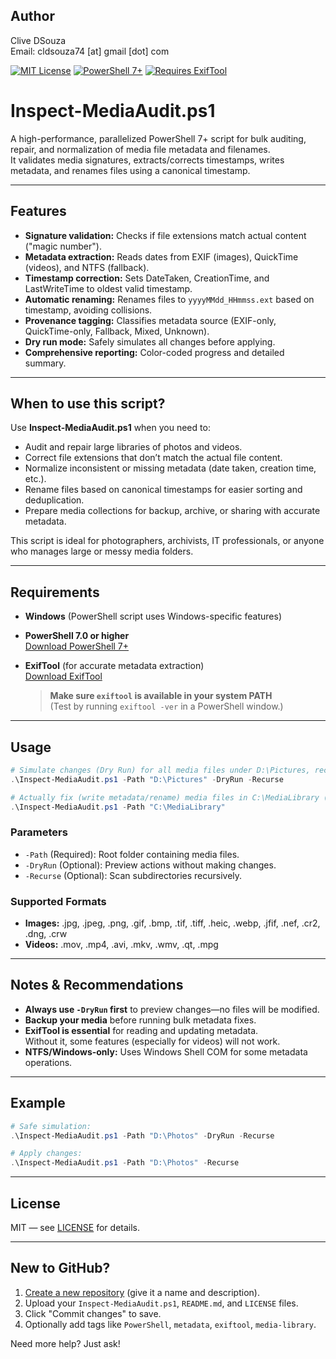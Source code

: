 ## Author

Clive DSouza  
Email: cldsouza74 [at] gmail [dot] com

[![MIT License](https://img.shields.io/badge/license-MIT-blue.svg)](LICENSE)
[![PowerShell 7+](https://img.shields.io/badge/PowerShell-7%2B-blue.svg)](https://github.com/PowerShell/PowerShell)
[![Requires ExifTool](https://img.shields.io/badge/Requires-ExifTool-green)](https://exiftool.org/)

# Inspect-MediaAudit.ps1

A high-performance, parallelized PowerShell 7+ script for bulk auditing, repair, and normalization of media file metadata and filenames.  
It validates media signatures, extracts/corrects timestamps, writes metadata, and renames files using a canonical timestamp.

---

## Features

- **Signature validation:** Checks if file extensions match actual content ("magic number").
- **Metadata extraction:** Reads dates from EXIF (images), QuickTime (videos), and NTFS (fallback).
- **Timestamp correction:** Sets DateTaken, CreationTime, and LastWriteTime to oldest valid timestamp.
- **Automatic renaming:** Renames files to `yyyyMMdd_HHmmss.ext` based on timestamp, avoiding collisions.
- **Provenance tagging:** Classifies metadata source (EXIF-only, QuickTime-only, Fallback, Mixed, Unknown).
- **Dry run mode:** Safely simulates all changes before applying.
- **Comprehensive reporting:** Color-coded progress and detailed summary.

---
## When to use this script?

Use **Inspect-MediaAudit.ps1** when you need to:

- Audit and repair large libraries of photos and videos.
- Correct file extensions that don’t match the actual file content.
- Normalize inconsistent or missing metadata (date taken, creation time, etc.).
- Rename files based on canonical timestamps for easier sorting and deduplication.
- Prepare media collections for backup, archive, or sharing with accurate metadata.

This script is ideal for photographers, archivists, IT professionals, or anyone who manages large or messy media folders.

---

## Requirements

- **Windows** (PowerShell script uses Windows-specific features)
- **PowerShell 7.0 or higher**  
  [Download PowerShell 7+](https://github.com/PowerShell/PowerShell/releases)
- **ExifTool** (for accurate metadata extraction)  
  [Download ExifTool](https://exiftool.org/)

  > **Make sure `exiftool` is available in your system PATH**  
  > (Test by running `exiftool -ver` in a PowerShell window.)

---

## Usage

```powershell
# Simulate changes (Dry Run) for all media files under D:\Pictures, recursively:
.\Inspect-MediaAudit.ps1 -Path "D:\Pictures" -DryRun -Recurse

# Actually fix (write metadata/rename) media files in C:\MediaLibrary (non-recursive):
.\Inspect-MediaAudit.ps1 -Path "C:\MediaLibrary"
```

### Parameters

- `-Path` (Required): Root folder containing media files.
- `-DryRun` (Optional): Preview actions without making changes.
- `-Recurse` (Optional): Scan subdirectories recursively.

### Supported Formats

- **Images:** .jpg, .jpeg, .png, .gif, .bmp, .tif, .tiff, .heic, .webp, .jfif, .nef, .cr2, .dng, .crw
- **Videos:** .mov, .mp4, .avi, .mkv, .wmv, .qt, .mpg

---

## Notes & Recommendations

- **Always use `-DryRun` first** to preview changes—no files will be modified.
- **Backup your media** before running bulk metadata fixes.
- **ExifTool is essential** for reading and updating metadata.  
  Without it, some features (especially for videos) will not work.
- **NTFS/Windows-only:** Uses Windows Shell COM for some metadata operations.

---

## Example

```powershell
# Safe simulation:
.\Inspect-MediaAudit.ps1 -Path "D:\Photos" -DryRun -Recurse

# Apply changes:
.\Inspect-MediaAudit.ps1 -Path "D:\Photos" -Recurse
```

---

## License

MIT — see [LICENSE](LICENSE) for details.

---

## New to GitHub?

1. [Create a new repository](https://github.com/new) (give it a name and description).
2. Upload your `Inspect-MediaAudit.ps1`, `README.md`, and `LICENSE` files.
3. Click "Commit changes" to save.
4. Optionally add tags like `PowerShell`, `metadata`, `exiftool`, `media-library`.

Need more help? Just ask!
